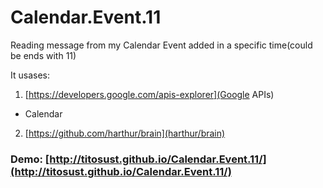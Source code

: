 # Calendar.Event.11

Reading message from my Calendar Event added in a specific time(could be ends with 11)

It usases:
1. [https://developers.google.com/apis-explorer](Google APIs)
  * Calendar
2. [https://github.com/harthur/brain](harthur/brain)

### Demo: [http://titosust.github.io/Calendar.Event.11/](http://titosust.github.io/Calendar.Event.11/)
